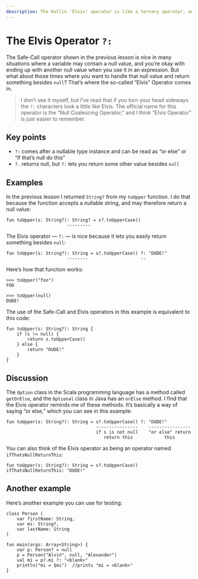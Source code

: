 ```yaml
---
description: The Kotlin 'Elvis' operator is like a ternary operator, and this lesson shows examples of the Elvis operator.
---
```


<!--
- WORKING, EARLY
- Elvis operator is like a ternary operator

    val name: String = nullableName ?: "default_name"
    val postcode: String = nullableAddress?.postcode ?:  "default_postcode"
-->

# The Elvis Operator `?:`

The Safe-Call operator shown in the previous lesson is nice in many situations where a variable may contain a null value, and you’re okay with ending up with another null value when you use it in an expression. But what about those times where you want to handle that null value and return something besides `null`? That’s where the so-called “Elvis” Operator comes in.

>I don’t see it myself, but I’ve read that if you turn your head sideways the `?:` characters look a little like Elvis. The official name for this operator is the “Null Coalescing Operator,” and I think “Elvis Operator” is just easier to remember.



## Key points

- `?:` comes after a nullable type instance and can be read as “or else” or “if that’s null do this”
- `?.` returns null, but `?:` lets you return some other value besides `null`



## Examples

In the previous lesson I returned `String?` from my `toUpper` function. I do that because the function accepts a nullable string, and may therefore return a null value:

````
fun toUpper(s: String?): String? = s?.toUpperCase()
                       ---------
````

The Elvis operator — `?:` — is nice because it lets you easily return something besides `null`:

````
fun toUpper(s: String?): String = s?.toUpperCase() ?: "DUDE!"
                       --------                    --
````

Here’s how that function works:

````
>>> toUpper("foo")
FOO

>>> toUpper(null)
DUDE!
````

The use of the Safe-Call and Elvis operators in this example is equivalent to this code:

````
fun toUpper(s: String?): String {
    if (s != null) {
        return s.toUpperCase()
    } else {
        return "DUDE!"
    }
}
````



## Discussion

The `Option` class in the Scala programming language has a method called `getOrElse`, and the `Optional` class in Java has an `orElse` method. I find that the Elvis operator reminds me of these methods. It’s basically a way of saying “or else,” which you can see in this example:

````
fun toUpper(s: String?): String = s?.toUpperCase() ?: "DUDE!"
                                  ----------------    ----------------
                                  if s is not null    "or else" return
                                     return this            this
````

You can also think of the Elvis operator as being an operator named `ifThatsNullReturnThis`:

````
fun toUpper(s: String?): String = s?.toUpperCase() ifThatsNullReturnThis: "DUDE!"
````



## Another example

Here’s another example you can use for testing:

````
class Person (
    var firstName: String,
    var mi: String?,
    var lastName: String
)

fun main(args: Array<String>) {
    var p: Person? = null
    p = Person("Alvin", null, "Alexander")
    val mi = p?.mi ?: "<blank>"
    println("mi = $mi")  //prints "mi = <blank>"
}
````

<!--
    TODO create a better example, such as Pizza/Order/Customer/CreditCard
-->








